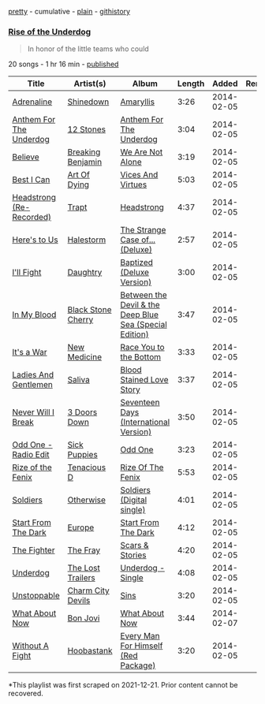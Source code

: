 [pretty](/playlists/pretty/37i9dQZF1DX0IbLOJtWiun.md) - cumulative - [plain](/playlists/plain/37i9dQZF1DX0IbLOJtWiun) - [githistory](https://github.githistory.xyz/mackorone/spotify-playlist-archive/blob/main/playlists/plain/37i9dQZF1DX0IbLOJtWiun)

### [Rise of the Underdog](https://open.spotify.com/playlist/37i9dQZF1DX0IbLOJtWiun)

> In honor of the little teams who could

20 songs - 1 hr 16 min - [published](https://open.spotify.com/playlist/21WlbNb5CFv2JRzSzbMrde)

| Title | Artist(s) | Album | Length | Added | Removed |
|---|---|---|---|---|---|
| [Adrenaline](https://open.spotify.com/track/5oJrV0mGkw9dilk96X3W0c) | [Shinedown](https://open.spotify.com/artist/70BYFdaZbEKbeauJ670ysI) | [Amaryllis](https://open.spotify.com/album/2WvIDc4wdKshyFh2EzLAs0) | 3:26 | 2014-02-05 |  |
| [Anthem For The Underdog](https://open.spotify.com/track/2fYruOD3DhUS2tIyheORi9) | [12 Stones](https://open.spotify.com/artist/0DrXhci3WAyo0WJv1RBOG6) | [Anthem For The Underdog](https://open.spotify.com/album/6YrhxMKmZjnMIwFnObNkNq) | 3:04 | 2014-02-05 |  |
| [Believe](https://open.spotify.com/track/1oUE8FdfFbQ3Zp7PM7fbFO) | [Breaking Benjamin](https://open.spotify.com/artist/5BtHciL0e0zOP7prIHn3pP) | [We Are Not Alone](https://open.spotify.com/album/21a1KR6PvIlJvqp3eU3Qnr) | 3:19 | 2014-02-05 |  |
| [Best I Can](https://open.spotify.com/track/03h0HCkZ4LLwDJtnBuRBOk) | [Art Of Dying](https://open.spotify.com/artist/28DlNBW2UlEVVgTuCcYtTe) | [Vices And Virtues](https://open.spotify.com/album/1Mjuv5UjTnJrDA9bR0nfMN) | 5:03 | 2014-02-05 |  |
| [Headstrong \(Re\-Recorded\)](https://open.spotify.com/track/3UW3ujzllPV9vXJfRsbpBu) | [Trapt](https://open.spotify.com/artist/1UdQqCUR7RwB9YYJONwbdM) | [Headstrong](https://open.spotify.com/album/7iK149AHO75QfxntFk3rIW) | 4:37 | 2014-02-05 |  |
| [Here's to Us](https://open.spotify.com/track/0a5UnIvDUBzqwUduJsouRy) | [Halestorm](https://open.spotify.com/artist/6om12Ev5ppgoMy3OYSoech) | [The Strange Case of..\. \(Deluxe\)](https://open.spotify.com/album/4TyrGrbnsOVKOXVut2huz2) | 2:57 | 2014-02-05 |  |
| [I'll Fight](https://open.spotify.com/track/5SYb42keVyr5S9smozZRWl) | [Daughtry](https://open.spotify.com/artist/5P5FTygHyx2G57oszR3Wot) | [Baptized \(Deluxe Version\)](https://open.spotify.com/album/6UTadUeCxnizkSKAS1VHs4) | 3:00 | 2014-02-05 |  |
| [In My Blood](https://open.spotify.com/track/2iIDpuiFj86WKpK6eKyzTP) | [Black Stone Cherry](https://open.spotify.com/artist/6WMo39FU3nrpSz3qMgRKug) | [Between the Devil & the Deep Blue Sea \(Special Edition\)](https://open.spotify.com/album/5VppVyy751PTQWrfJbrJ4H) | 3:47 | 2014-02-05 |  |
| [It's a War](https://open.spotify.com/track/3UdxCgnOWXuVkOn1eZCSaI) | [New Medicine](https://open.spotify.com/artist/3driPpCh1JEUnPFKGyHXDr) | [Race You to the Bottom](https://open.spotify.com/album/13eNs79hvWC8FB96ekbAVy) | 3:33 | 2014-02-05 |  |
| [Ladies And Gentlemen](https://open.spotify.com/track/5LOsouV5W95PYrZdhIhs7i) | [Saliva](https://open.spotify.com/artist/5S6hjAxgxjsLylsTtMIimO) | [Blood Stained Love Story](https://open.spotify.com/album/4CQCMU9oKAnbj2pK9ilBgp) | 3:37 | 2014-02-05 |  |
| [Never Will I Break](https://open.spotify.com/track/0o5qhLa2kdOU9MwtvylGQP) | [3 Doors Down](https://open.spotify.com/artist/2RTUTCvo6onsAnheUk3aL9) | [Seventeen Days \(International Version\)](https://open.spotify.com/album/5vGmRi8jMNCvmysQgBBhpx) | 3:50 | 2014-02-05 |  |
| [Odd One \- Radio Edit](https://open.spotify.com/track/3LZyyHny3j4GUVsdGnhVcJ) | [Sick Puppies](https://open.spotify.com/artist/7qAcXJgt1PWnxwUgxMdyuk) | [Odd One](https://open.spotify.com/album/5TT6f2EM0jMJ8U4CSSlQuE) | 3:23 | 2014-02-05 |  |
| [Rize of the Fenix](https://open.spotify.com/track/478d70Vg2ljAG28eeDp2w5) | [Tenacious D](https://open.spotify.com/artist/1XpDYCrUJnvCo9Ez6yeMWh) | [Rize Of The Fenix](https://open.spotify.com/album/0H6G98SKzREy6AJBAi9srx) | 5:53 | 2014-02-05 |  |
| [Soldiers](https://open.spotify.com/track/1ZjzU4Xb44zj9oH9aYgss6) | [Otherwise](https://open.spotify.com/artist/1OVyBGCKn7vObVIVPXcmLa) | [Soldiers \(Digital single\)](https://open.spotify.com/album/10wzpTbqB5Rk0bUEleZGvl) | 4:01 | 2014-02-05 |  |
| [Start From The Dark](https://open.spotify.com/track/0MXqBHKxoZj3yD2ebJN7tn) | [Europe](https://open.spotify.com/artist/7Js6Lde8thlIHXggv2SCBz) | [Start From The Dark](https://open.spotify.com/album/0A6mpWlW6Io0qf2tB5y8qE) | 4:12 | 2014-02-05 |  |
| [The Fighter](https://open.spotify.com/track/30FRT8K4hcebeLp59FTqvu) | [The Fray](https://open.spotify.com/artist/0zOcE3mg9nS6l3yxt1Y0bK) | [Scars & Stories](https://open.spotify.com/album/4dzceu1HEO3ocztLHl1Dom) | 4:20 | 2014-02-05 |  |
| [Underdog](https://open.spotify.com/track/0C8lb6I28tiXq6eH5z3EcR) | [The Lost Trailers](https://open.spotify.com/artist/3A5urS1Gh3qwxSvQgCx9ow) | [Underdog \- Single](https://open.spotify.com/album/2Plu4lGL3fokd7bZqNMEVf) | 4:08 | 2014-02-05 |  |
| [Unstoppable](https://open.spotify.com/track/42OhLbytwk1T3pXMfN6QtN) | [Charm City Devils](https://open.spotify.com/artist/6oGScNAdDsfnfY0N4y0Zls) | [Sins](https://open.spotify.com/album/5NQyuaIDPBzBAXPKX691VI) | 3:20 | 2014-02-05 |  |
| [What About Now](https://open.spotify.com/track/3REnSIs1aoYKcpxYEY82rg) | [Bon Jovi](https://open.spotify.com/artist/58lV9VcRSjABbAbfWS6skp) | [What About Now](https://open.spotify.com/album/0ygrVw5SYpWGQXD84CNdMW) | 3:44 | 2014-02-07 |  |
| [Without A Fight](https://open.spotify.com/track/2F0s7uCEsfL7CgjB7Xm7L8) | [Hoobastank](https://open.spotify.com/artist/2MqhkhX4npxDZ62ObR5ELO) | [Every Man For Himself \(Red Package\)](https://open.spotify.com/album/6IuM2CdfIMtqkEiQGVcHy7) | 3:20 | 2014-02-05 |  |

\*This playlist was first scraped on 2021-12-21. Prior content cannot be recovered.
